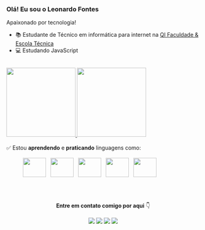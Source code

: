 ### Olá! Eu sou o Leonardo Fontes

Apaixonado por tecnologia!

- 📚 Estudante de Técnico em informática para internet na <a href="https://qi.edu.br">QI Faculdade & Escola Técnica</a>
- 💻 Estudando JavaScript


<br>

<div align="center" style="display: flex; flex-direction: row;">
  <a href="https://github.com/Leeofv">
  <img height="180em" class="img" src="https://github-readme-stats-git-masterrstaa-rickstaa.vercel.app/api?username=Leeofv&show_icons=true&theme=radical" />
  <img height="180em" class="img" src="https://github-readme-stats-git-masterrstaa-rickstaa.vercel.app/api/top-langs/?username=Leeofv&show_icons=true&theme=radical&layout=compact" />
  </a>
</div>

<br>
 ✅ Estou <b>aprendendo</b> e <b>praticando</b> linguagens como:
 <br><br>
<div align="" style="display: inline_block;">
  &nbsp;&nbsp;&nbsp;&nbsp;&nbsp;&nbsp;&nbsp;&nbsp;&nbsp;&nbsp;
  <img height="50" width="60" src="https://cdn.jsdelivr.net/gh/devicons/devicon/icons/javascript/javascript-plain.svg" />
  &nbsp;
  <img height="50" width="60" src="https://cdn.jsdelivr.net/gh/devicons/devicon/icons/jquery/jquery-plain-wordmark.svg" />
  &nbsp;
  <img height="50" width="60" src="https://cdn.jsdelivr.net/gh/devicons/devicon/icons/dart/dart-plain-wordmark.svg" />  
  &nbsp;
  <img height="50" width="60" src="https://cdn.jsdelivr.net/gh/devicons/devicon/icons/html5/html5-plain.svg" />
  &nbsp;
  <img height="50" width="60" src="https://cdn.jsdelivr.net/gh/devicons/devicon/icons/css3/css3-plain.svg" />          
</div>

<br><br>
<div align="center">
  <b>Entre em contato comigo por aqui</b> 👇
  <br><br>
  <div style="display: inline_block;">
    <a href="https://www.linkedin.com/in/leonardo-vasconcellos-2a16a0236/" ><img src="https://img.shields.io/badge/LinkedIn-0077B5?style=for-the-badge&logo=linkedin&logoColor=white"></a>
    <a href="https://www.facebook.com/profile.php?id=100008478752589" ><img src="https://img.shields.io/badge/Facebook-1877F2?style=for-the-badge&logo=facebook&logoColor=white"></a>
    <a href="https://www.instagram.com/leeofv/" ><img src="https://img.shields.io/badge/Instagram-E4405F?style=for-the-badge&logo=instagram&logoColor=white"></a>
    <a href="https://github.com/Leeofv" ><img src="https://img.shields.io/badge/GitHub-100000?style=for-the-badge&logo=github&logoColor=white"></a>  
  </div>
</div>
